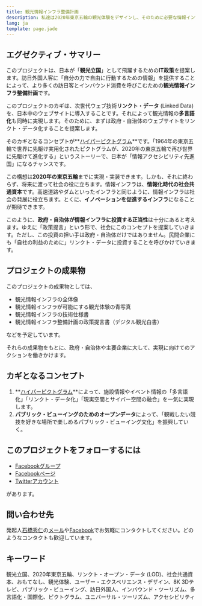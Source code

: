 ```yaml
---
title: 観光情報インフラ整備計画
description: 私達は2020年東京五輪の観光体験をデザインし、そのために必要な情報インフラの整備を提案します。
lang: ja
template: page.jade
---
```


エグゼクティブ・サマリー
--------------------

このプロジェクトは、日本が「**観光立国**」として飛躍するための**IT政策**を提案します。訪日外国人客に「自分の力で自由に行動するための情報」を提供することによって、より多くの訪日客とインバウンド消費を呼びこむための**観光情報インフラ整備計画**です。

このプロジェクトのカギは、次世代ウェブ技術**リンクト・データ** (Linked Data)を、日本中のウェブサイトに導入することです。それによって観光情報の**多言語化**も同時に実現します。そのために、まずは政府・自治体のウェブサイトをリンクト・データ化することを提案します。

そのカギとなるコンセプトが**[ハイパーピクトグラム](/articles/pictogram/)**です。「1964年の東京五輪で世界に先駆け実用化されたピクトグラムが、2020年の東京五輪で再び世界に先駆けて進化する」というストーリーで、日本が「情報アクセシビリティ先進国」になるチャンスです。

この構想は**2020年の東京五輪**までに実現・実装できます。しかも、それに終わらず、将来に渡って社会の役に立ちます。情報インフラは、**情報化時代の社会共通資本**です。高速道路やダムといったインフラと同じように、情報インフラは社会の発展に役立ちます。とくに、**イノベーションを促進するインフラ**になることが期待できます。

このように、**政府・自治体が情報インフラに投資する正当性**は十分にあると考えます。ゆえに「政策提言」という形で、社会にこのコンセプトを提案していきます。ただし、この投資の担い手は政府・自治体だけではありません。民間企業にも「自社の利益のために」リンクト・データに投資することを呼びかけていきます。


プロジェクトの成果物
-----------------

このプロジェクトの成果物としては、

- 観光情報インフラの全体像
- 観光情報インフラが可能にする観光体験の青写真
- 観光情報インフラの技術仕様書
- 観光情報インフラ整備計画の政策提言書（デジタル観光白書）

などを予定しています。

それらの成果物をもとに、政府・自治体や主要企業に大して、実現に向けてのアクションを働きかけます。


カギとなるコンセプト
--------------------------

1. **[ハイパーピクトグラム](/articles/pictogram/)**によって、施設情報やイベント情報の「多言語化」「リンクト・データ化」「現実空間とサイバー空間の融合」を一気に実現します。
2. **パブリック・ビューイングのためのオープンデータ**によって、「観戦したい競技を好きな場所で楽しめるパブリック・ビューイング文化」を振興していく。


このプロジェクトをフォローするには
----------------------------

- [Facebookグループ](https://www.facebook.com/groups/267182690120144/)
- [Facebookページ](https://www.facebook.com/tourinfojp)
- [Twitterアカウント](http://twitter.com/HyperPictogram)

があります。


問い合わせ先
----------

発起人[石橋秀仁](http://ja.ishibashihideto.net/)の[メール](mailto:hidetoi@gmail.com)や[Facebook](https://www.facebook.com/ishibashi.hideto)でお気軽にコンタクトしてください。どのようなコンタクトも歓迎しています。


キーワード
--------

観光立国、2020年東京五輪、リンクト・オープン・データ (LOD)、社会共通資本、おもてなし、観光体験、ユーザー・エクスペリエンス・デザイン、8K 3Dテレビ、パブリック・ビューイング、訪日外国人、インバウンド・ツーリズム、多言語化・国際化、ピクトグラム、ユニバーサル・ツーリズム、アクセシビリティ

